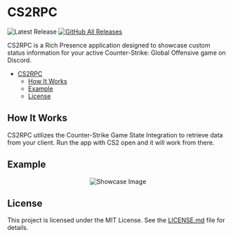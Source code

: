 
# CS2RPC  
![Latest Release](https://img.shields.io/github/v/release/ethangwaddell/cs2rpc?color=grey&label=Latest%20Release&logo=github)
[![GitHub All Releases](https://img.shields.io/github/downloads/ethangwaddell/cs2rpc/total?color=cyan&label=Total%20Downloads&logo=github)](https://github.com/ethangwaddell/cs2rpc/releases)



CS2RPC is a Rich Presence application designed to showcase custom status information for your active Counter-Strike: Global Offensive game on Discord.

- [CS2RPC](#cs2rpc)
	- [How It Works](#how-it-works)
	- [Example](#example)
	- [License](#license)

## How It Works
CS2RPC utilizes the Counter-Strike Game State Integration to retrieve data from your client. Run the app with CS2 open and it will work from there.
## Example
<p align="center">
  <img src="https://github-production-user-asset-6210df.s3.amazonaws.com/40289304/327915843-d682e171-7cd8-461c-840f-f878b5a05cda.png?X-Amz-Algorithm=AWS4-HMAC-SHA256&X-Amz-Credential=AKIAVCODYLSA53PQK4ZA%2F20240504%2Fus-east-1%2Fs3%2Faws4_request&X-Amz-Date=20240504T033418Z&X-Amz-Expires=300&X-Amz-Signature=6bef9fac71eba91bb46a1745792441c40c6152bc3893ad6ea1595a30a46ccbe5&X-Amz-SignedHeaders=host&actor_id=40289304&key_id=0&repo_id=795285152" alt="Showcase Image">
</p>

## License
This project is licensed under the MIT License. See the [LICENSE.md](LICENSE) file for details.
